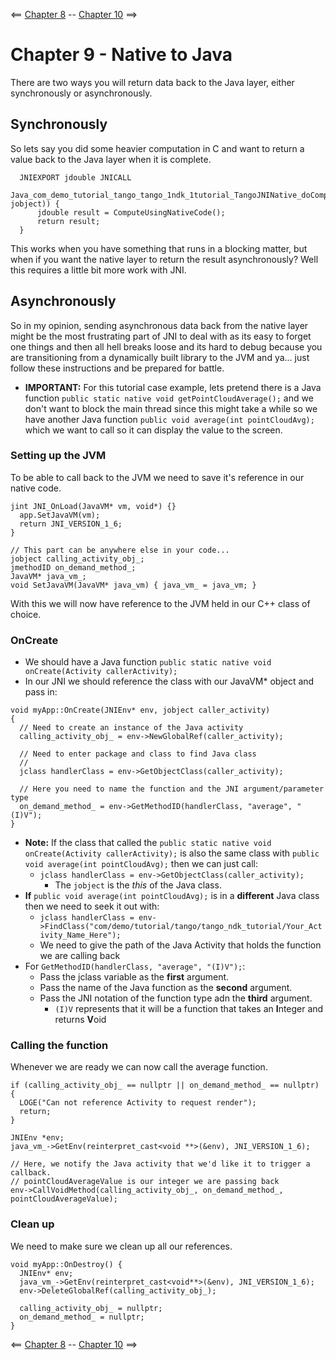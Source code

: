 <== [Chapter 8](./Chapter_08.md) -- [Chapter 10](./Chapter_10.md) ==>

# Chapter 9 - Native to Java

There are two ways you will return data back to the Java layer, either synchronously or asynchronously.

## Synchronously

So lets say you did some heavier computation in C and want to return a value back to the Java layer when it is complete.
 
```
  JNIEXPORT jdouble JNICALL
  Java_com_demo_tutorial_tango_tango_1ndk_1tutorial_TangoJNINative_doCompute(JNIEnv*, jobject)) {
      jdouble result = ComputeUsingNativeCode();
      return result;
  }
```

This works when you have something that runs in a blocking matter, but when if you want the native layer to return the result asynchronously? Well this requires a little bit more work with JNI.

## Asynchronously

So in my opinion, sending asynchronous data back from the native layer might be the most frustrating part of JNI to deal with as its easy to forget one things and then all hell breaks loose and its hard to debug because you are transitioning from a dynamically built library to the JVM and ya... just follow these instructions and be prepared for battle.

* **IMPORTANT:** For this tutorial case example, lets pretend there is a Java function `public static native void getPointCloudAverage();` and we don't want to block the main thread since this might take a while so we have another Java function `public void average(int pointCloudAvg);` which we want to call so it can display the value to the screen.

### Setting up the JVM

To be able to call back to the JVM we need to save it's reference in our native code.

```
jint JNI_OnLoad(JavaVM* vm, void*) {}
  app.SetJavaVM(vm);
  return JNI_VERSION_1_6;
}

// This part can be anywhere else in your code...
jobject calling_activity_obj_;
jmethodID on_demand_method_;
JavaVM* java_vm_;
void SetJavaVM(JavaVM* java_vm) { java_vm_ = java_vm; }
```

With this we will now have reference to the JVM held in our C++ class of choice.

### OnCreate

* We should have a Java function `public static native void onCreate(Activity callerActivity);`
* In our JNI we should reference the class with our JavaVM* object and pass in:
```
void myApp::OnCreate(JNIEnv* env, jobject caller_activity)
{
  // Need to create an instance of the Java activity
  calling_activity_obj_ = env->NewGlobalRef(caller_activity);

  // Need to enter package and class to find Java class
  // 
  jclass handlerClass = env->GetObjectClass(caller_activity);

  // Here you need to name the function and the JNI argument/parameter type
  on_demand_method_ = env->GetMethodID(handlerClass, "average", "(I)V");
}
```
* **Note:** If the class that called the `public static native void onCreate(Activity callerActivity);` is also the same class with `public void average(int pointCloudAvg);` then we can just call:
	* `jclass handlerClass = env->GetObjectClass(caller_activity);`
		* The `jobject` is the *this* of the Java class.
* **If** `public void average(int pointCloudAvg);` is in a **different** Java class then we need to seek it out with:
	* `jclass handlerClass = env->FindClass("com/demo/tutorial/tango/tango_ndk_tutorial/Your_Activity_Name_Here");`
	* We need to give the path of the Java Activity that holds the function we are calling back
* For `GetMethodID(handlerClass, "average", "(I)V");`:
	* Pass the jclass variable as the **first** argument.
	* Pass the name of the Java function as the **second** argument.
	* Pass the JNI notation of the function type adn the **third** argument.
		* `(I)V` represents that it will be a function that takes an **I**nteger and returns **V**oid

### Calling the function

Whenever we are ready we can now call the average function.

```
if (calling_activity_obj_ == nullptr || on_demand_method_ == nullptr) {
  LOGE("Can not reference Activity to request render");
  return;
}

JNIEnv *env;
java_vm_->GetEnv(reinterpret_cast<void **>(&env), JNI_VERSION_1_6);

// Here, we notify the Java activity that we'd like it to trigger a callback.
// pointCloudAverageValue is our integer we are passing back
env->CallVoidMethod(calling_activity_obj_, on_demand_method_, pointCloudAverageValue);
```

### Clean up

We need to make sure we clean up all our references.
```
void myApp::OnDestroy() {
  JNIEnv* env;
  java_vm_->GetEnv(reinterpret_cast<void**>(&env), JNI_VERSION_1_6);
  env->DeleteGlobalRef(calling_activity_obj_);

  calling_activity_obj_ = nullptr;
  on_demand_method_ = nullptr;
}
```

<== [Chapter 8](./Chapter_08.md) -- [Chapter 10](./Chapter_10.md) ==>
